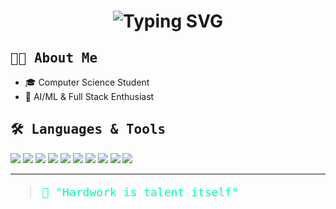 
<h1 align="center">
  <img src="https://readme-typing-svg.demolab.com?font=Fira+Code&size=28&pause=1000&color=00FFAA&center=true&vCenter=true&width=600&lines=WELCOME+TO+THE+UNIVERSE+OF+VG" alt="Typing SVG" />
</h1>

<h2 style="font-family: 'Fira Code', monospace;">👨‍💻 About Me</h2>

- 🎓 Computer Science Student  
- 🤖 AI/ML & Full Stack Enthusiast  




<h2 style="font-family: 'Fira Code', monospace;">🛠️ Languages & Tools</h2>

<p>
  <img src="https://img.shields.io/badge/-Python-000?style=flat&logo=python&logoColor=yellow" />
  <img src="https://img.shields.io/badge/-JavaScript-000?style=flat&logo=javascript" />
  <img src="https://img.shields.io/badge/-React-000?style=flat&logo=react" />
  <img src="https://img.shields.io/badge/-Next.js-000?style=flat&logo=next.js" />
  <img src="https://img.shields.io/badge/-HTML5-000?style=flat&logo=html5" />
  <img src="https://img.shields.io/badge/-CSS3-000?style=flat&logo=css3&logoColor=blue" />
  <img src="https://img.shields.io/badge/-Kotlin-000?style=flat&logo=kotlin&logoColor=orange" />
  <img src="https://img.shields.io/badge/-Java-000?style=flat&logo=java&logoColor=red" />
  <img src="https://img.shields.io/badge/-MySQL-000?style=flat&logo=mysql" />
  <img src="https://img.shields.io/badge/-GitHub-000?style=flat&logo=github" />
</p>

---

<blockquote style="font-family: 'Fira Code', monospace; font-size: 18px; color: #00ffaa;">
  🧠 "Hardwork is talent itself"
</blockquote>
